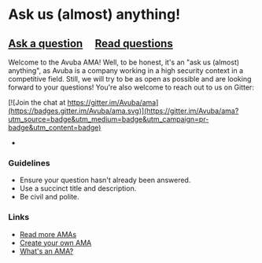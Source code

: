 # Ask us (almost) anything!

## [Ask a question](../../issues/new) &nbsp;&nbsp;&nbsp; [Read questions](../../issues?q=is%3Aissue+is%3Aclosed+sort%3Aupdated-desc)

Welcome to the Avuba AMA! Well, to be honest, it's an "ask us (almost) anything", as Avuba is a company working in a high security context in a competitive field. Still, we will try to be as open as possible and are looking forward to your questions! You're also welcome to reach out to us on Gitter:

[![Join the chat at https://gitter.im/Avuba/ama](https://badges.gitter.im/Avuba/ama.svg)](https://gitter.im/Avuba/ama?utm_source=badge&utm_medium=badge&utm_campaign=pr-badge&utm_content=badge)

-

### Guidelines

- Ensure your question hasn't already been answered.
- Use a succinct title and description.
- Be civil and polite.

### Links

- [Read more AMAs](https://github.com/sindresorhus/amas)
- [Create your own AMA](https://github.com/sindresorhus/amas/blob/master/create-ama.md)
- [What's an AMA?](https://en.wikipedia.org/wiki/Reddit#IAmA_and_AMA)

